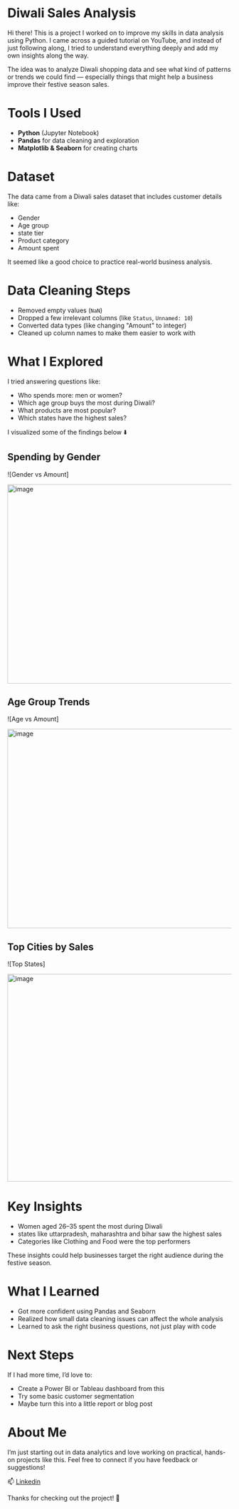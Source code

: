 #  Diwali Sales Analysis

Hi there!  This is a project I worked on to improve my skills in data analysis using Python. I came across a guided tutorial on YouTube, and instead of just following along, I tried to understand everything deeply and add my own insights along the way.

The idea was to analyze Diwali shopping data and see what kind of patterns or trends we could find — especially things that might help a business improve their festive season sales.

# Tools I Used

- **Python** (Jupyter Notebook)
- **Pandas** for data cleaning and exploration
- **Matplotlib & Seaborn** for creating charts

# Dataset

The data came from a Diwali sales dataset that includes customer details like:
- Gender
- Age group
- state tier
- Product category
- Amount spent

It seemed like a good choice to practice real-world business analysis.


# Data Cleaning Steps

- Removed empty values (`NaN`)
- Dropped a few irrelevant columns (like `Status`, `Unnamed: 10`)
- Converted data types (like changing "Amount" to integer)
- Cleaned up column names to make them easier to work with


# What I Explored

I tried answering questions like:

- Who spends more: men or women?
- Which age group buys the most during Diwali?
- What products are most popular?
- Which states have the highest sales?

I visualized some of the findings below ⬇️

## Spending by Gender

![Gender vs Amount]

<img width="554" height="448" alt="image" src="https://github.com/user-attachments/assets/67e07cc8-48ec-4a2b-b428-dcba5f71e76c" />

## Age Group Trends

![Age vs Amount]

<img width="567" height="448" alt="image" src="https://github.com/user-attachments/assets/dbf9895a-ce50-475c-a004-8e4ccc967c12" />



## Top Cities by Sales

![Top States]

<img width="1246" height="467" alt="image" src="https://github.com/user-attachments/assets/a6bf3e83-808e-452d-ac3d-5d155498d703" />



# Key Insights

- Women aged 26–35 spent the most during Diwali
- states like uttarpradesh, maharashtra and bihar saw the highest sales
- Categories like Clothing and Food were the top performers

These insights could help businesses target the right audience during the festive season.

# What I Learned

- Got more confident using Pandas and Seaborn
- Realized how small data cleaning issues can affect the whole analysis
- Learned to ask the right business questions, not just play with code

# Next Steps

If I had more time, I’d love to:
- Create a Power BI or Tableau dashboard from this
- Try some basic customer segmentation
- Maybe turn this into a little report or blog post


# About Me

I’m just starting out in data analytics and love working on practical, hands-on projects like this. Feel free to connect if you have feedback or suggestions!

📫 <a href="https://www.linkedin.com/in/nirnaysingh/">Linkedin</a>

Thanks for checking out the project! 🙏
